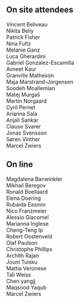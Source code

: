 ## On site attendees

Vincent	Beliveau  
Nikita	Beliy  
Patrick	Fisher  
Nina	Fultz  
Melanie	Ganz  
Luca	Gherardini  
Gabriel	Gonzalez-Escamilla  
Avneet	Kaur  
Granville	Matheson  
Maja Marstrand-Jorgensen  
Soodeh	Moallemian  
Matej	Murgaš  
Martin	Norgaard  
Cyril	Pernet  
Arianna	Sala  
Anjali	Sankar  
Clause	Svarer  
Jonas	Svensson  
Søren Vinther  
Marcel	Zwiers  

## On line 

Magdalena	Banwinkler  
Mikhail	Beregov  
Ronald Boellaard  
Elena	Doering  
Rubaida	Easmin  
Nico	Franzmeier  
Alessio	Giacomel  
Marianna	Inglese  
Cheng-Teng	Ip  
Robert	Oostenveld  
Olaf	Paulson  
Christophe	Phillips  
Archith	Rajan  
Jouni	Tuisku  
Mattia	Veronese  
Tali	Weiss  
Chen	yangjj  
Maqsood	Yaqub  
Marcel	Zwiers  



